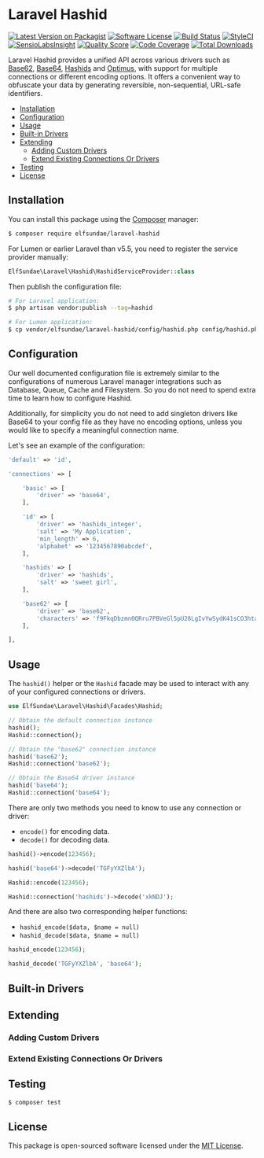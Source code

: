 # Laravel Hashid

[![Latest Version on Packagist](https://img.shields.io/packagist/v/elfsundae/laravel-hashid.svg?style=flat-square)](https://packagist.org/packages/elfsundae/laravel-hashid)
[![Software License](https://img.shields.io/badge/license-MIT-brightgreen.svg?style=flat-square)](LICENSE.md)
[![Build Status](https://img.shields.io/travis/ElfSundae/laravel-hashid/master.svg?style=flat-square)](https://travis-ci.org/ElfSundae/laravel-hashid)
[![StyleCI](https://styleci.io/repos/106044131/shield)](https://styleci.io/repos/106044131)
[![SensioLabsInsight](https://img.shields.io/sensiolabs/i/8373554a-0842-488a-818a-b90badef6a58.svg?style=flat-square)](https://insight.sensiolabs.com/projects/8373554a-0842-488a-818a-b90badef6a58)
[![Quality Score](https://img.shields.io/scrutinizer/g/ElfSundae/laravel-hashid.svg?style=flat-square)](https://scrutinizer-ci.com/g/ElfSundae/laravel-hashid)
[![Code Coverage](https://img.shields.io/scrutinizer/coverage/g/ElfSundae/laravel-hashid/master.svg?style=flat-square)](https://scrutinizer-ci.com/g/ElfSundae/laravel-hashid/?branch=master)
[![Total Downloads](https://img.shields.io/packagist/dt/elfsundae/laravel-hashid.svg?style=flat-square)](https://packagist.org/packages/elfsundae/laravel-hashid)

Laravel Hashid provides a unified API across various drivers such as [Base62], [Base64], [Hashids] and [Optimus], with support for multiple connections or different encoding options. It offers a convenient way to obfuscate your data by generating reversible, non-sequential, URL-safe identifiers.

<!-- MarkdownTOC -->

- [Installation](#installation)
- [Configuration](#configuration)
- [Usage](#usage)
- [Built-in Drivers](#built-in-drivers)
- [Extending](#extending)
    - [Adding Custom Drivers](#adding-custom-drivers)
    - [Extend Existing Connections Or Drivers](#extend-existing-connections-or-drivers)
- [Testing](#testing)
- [License](#license)

<!-- /MarkdownTOC -->

## Installation

You can install this package using the [Composer](https://getcomposer.org) manager:

```sh
$ composer require elfsundae/laravel-hashid
```

For Lumen or earlier Laravel than v5.5, you need to register the service provider manually:

```php
ElfSundae\Laravel\Hashid\HashidServiceProvider::class
```

Then publish the configuration file:

```sh
# For Laravel application:
$ php artisan vendor:publish --tag=hashid

# For Lumen application:
$ cp vendor/elfsundae/laravel-hashid/config/hashid.php config/hashid.php
```

## Configuration

Our well documented configuration file is extremely similar to the configurations of numerous Laravel manager integrations such as Database, Queue, Cache and Filesystem. So you do not need to spend extra time to learn how to configure Hashid.

Additionally, for simplicity you do not need to add singleton drivers like Base64 to your config file as they have no encoding options, unless you would like to specify a meaningful connection name.

Let's see an example of the configuration:

```php
'default' => 'id',

'connections' => [

    'basic' => [
        'driver' => 'base64',
    ],

    'id' => [
        'driver' => 'hashids_integer',
        'salt' => 'My Application',
        'min_length' => 6,
        'alphabet' => '1234567890abcdef',
    ],

    'hashids' => [
        'driver' => 'hashids',
        'salt' => 'sweet girl',
    ],

    'base62' => [
        'driver' => 'base62',
        'characters' => 'f9FkqDbzmn0QRru7PBVeGl5pU28LgIvYwSydK41sCO3htaicjZoWAJNxH6EMTX',
    ],

],
```

## Usage

The `hashid()` helper or the `Hashid` facade may be used to interact with any of your configured connections or drivers.

```php
use ElfSundae\Laravel\Hashid\Facades\Hashid;

// Obtain the default connection instance
hashid();
Hashid::connection();

// Obtain the "base62" connection instance
hashid('base62');
Hashid::connection('base62');

// Obtain the Base64 driver instance
hashid('base64');
Hashid::connection('base64');
```

There are only two methods you need to know to use any connection or driver:

 - `encode()` for encoding data.
 - `decode()` for decoding data.

```php
hashid()->encode(123456);

hashid('base64')->decode('TGFyYXZlbA');

Hashid::encode(123456);

Hashid::connection('hashids')->decode('xkNDJ');
```

And there are also two corresponding helper functions:

- `hashid_encode($data, $name = null)`
- `hashid_decode($data, $name = null)`

```php
hashid_encode(123456);

hashid_decode('TGFyYXZlbA', 'base64');
```

## Built-in Drivers


## Extending

### Adding Custom Drivers

### Extend Existing Connections Or Drivers

## Testing

```sh
$ composer test
```

## License

This package is open-sourced software licensed under the [MIT License](LICENSE.md).

[base62]: https://github.com/tuupola/base62
[base64]: https://github.com/ElfSundae/urlsafe-base64
[hashids]: http://hashids.org/php/
[optimus]: https://github.com/jenssegers/optimus
